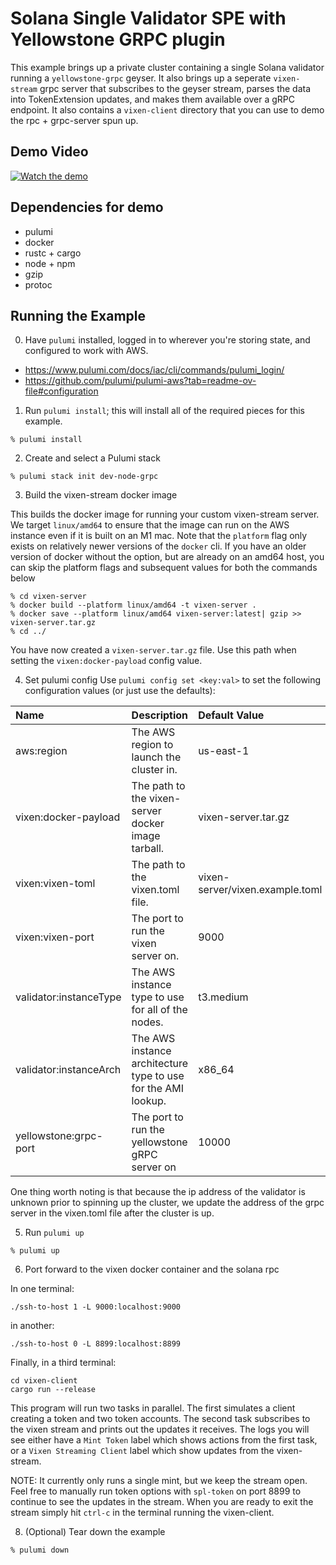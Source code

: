 # Solana Single Validator SPE with Yellowstone GRPC plugin

This example brings up a private cluster containing a single Solana validator running a `yellowstone-grpc` geyser. It also brings up a seperate `vixen-stream` grpc server that subscribes to the geyser stream,
parses the data into TokenExtension updates, and makes them available over a gRPC endpoint. It also contains a `vixen-client` directory that you can use to demo the rpc + grpc-server spun up.
## Demo Video
[![Watch the demo](https://img.youtube.com/vi/8vh38ky_69U/maxresdefault.jpg)](https://www.youtube.com/watch?v=8vh38ky_69U)


## Dependencies for demo
- pulumi
- docker
- rustc + cargo
- node + npm
- gzip
- protoc

## Running the Example

0. Have `pulumi` installed, logged in to wherever you're storing state, and configured to work with AWS.

- https://www.pulumi.com/docs/iac/cli/commands/pulumi_login/
- https://github.com/pulumi/pulumi-aws?tab=readme-ov-file#configuration

1. Run `pulumi install`; this will install all of the required pieces for this example.

```
% pulumi install
```

2. Create and select a Pulumi stack

```
% pulumi stack init dev-node-grpc
```

3. Build the vixen-stream docker image

This builds the docker image for running your custom vixen-stream server. We target `linux/amd64` to
ensure that the image can run on the AWS instance even if it is built on an M1 mac. Note that the
`platform` flag only exists on relatively newer versions of the `docker` cli. If you have an older
version of docker without the option, but are already on an amd64 host, you can skip the platform
flags and subsequent values for both the commands below

```
% cd vixen-server
% docker build --platform linux/amd64 -t vixen-server .
% docker save --platform linux/amd64 vixen-server:latest| gzip >> vixen-server.tar.gz
% cd ../
```
You have now created a `vixen-server.tar.gz` file. Use this path when setting the
`vixen:docker-payload` config value.

4. Set pulumi config
Use `pulumi config set <key:val>` to set the following configuration values (or just use the
defaults):

| Name                       | Description                                                       | Default Value                    |
| :------------------------- | :---------------------------------------------------------------- |:-------------------------------- |
| aws:region                 | The AWS region to launch the cluster in.                          | us-east-1
| vixen:docker-payload       | The path to the vixen-server docker image tarball.                | vixen-server.tar.gz
| vixen:vixen-toml           | The path to the vixen.toml file.                                  | vixen-server/vixen.example.toml
| vixen:vixen-port           | The port to run the vixen server on.                              | 9000
| validator:instanceType     | The AWS instance type to use for all of the nodes.                | t3.medium
| validator:instanceArch     | The AWS instance architecture type to use for the AMI lookup.     | x86_64
| yellowstone:grpc-port      | The port to run the yellowstone gRPC server on                    | 10000


One thing worth noting is that because the ip address of the validator is unknown prior to spinning
up the cluster, we update the address of the grpc server in the vixen.toml file after the cluster is
up.

5. Run `pulumi up`

```
% pulumi up
```

6. Port forward to the vixen docker container and the solana rpc


In one terminal:
```
./ssh-to-host 1 -L 9000:localhost:9000
```
in another:

```
./ssh-to-host 0 -L 8899:localhost:8899
```
Finally, in a third terminal:
```
cd vixen-client
cargo run --release
```
This program will run two tasks in parallel. The first simulates a client creating a token and two token accounts. The
second task subscribes to the vixen stream and prints out the updates it receives.
The logs you will see either have a `Mint Token` label which shows actions from the first task, or a `Vixen Streaming Client` label which show updates from the vixen-stream.

NOTE: It currently only runs a single mint, but we keep the stream open. Feel free to manually
run token options with `spl-token` on port 8899 to continue to see the updates in the stream. When
you are ready to exit the stream simply hit `ctrl-c` in the terminal running the vixen-client.

8. (Optional) Tear down the example

```bash
% pulumi down
```
